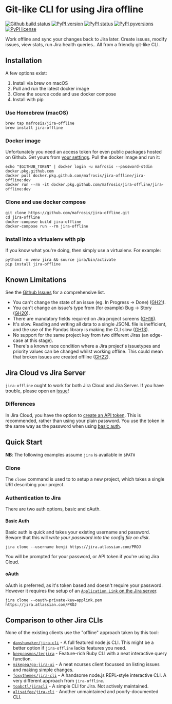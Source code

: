 Git-like CLI for using Jira offline
=================

[![Github build status](https://github.com/mafrosis/jira-offline/workflows/build/badge.svg)](https://github.com/mafrosis/jira-offline/actions?query=workflow%3Abuild)
[![PyPI version](https://img.shields.io/pypi/v/jira-offline.svg)](https://pypi.python.org/pypi/jira-offline/)
[![PyPI status](https://img.shields.io/pypi/status/jira-offline.svg)](https://pypi.python.org/pypi/jira-offline/)
[![PyPI pyversions](https://img.shields.io/pypi/pyversions/jira-offline.svg)](https://pypi.python.org/pypi/jira-offline/)
[![PyPI license](https://img.shields.io/pypi/l/jira-offline.svg)](https://pypi.python.org/pypi/jira-offline/)

Work offline and sync your changes back to Jira later. Create issues, modify issues, view stats,
run Jira health queries.. All from a friendly git-like CLI.


Installation
------------

A few options exist:

  1. Install via brew on macOS
  2. Pull and run the latest docker image
  3. Clone the source code and use docker compose
  4. Install with pip

### Use Homebrew (macOS)

    brew tap mafrosis/jira-offline
    brew install jira-offline

### Docker image

Unfortunately you need an access token for even public packages hosted on Github. Get yours from
[your settings](https://github.com/settings/tokens). Pull the docker image and run it:

    echo "$GITHUB_TOKEN" | docker login -u mafrosis --password-stdin docker.pkg.github.com
    docker pull docker.pkg.github.com/mafrosis/jira-offline/jira-offline:dev
    docker run --rm -it docker.pkg.github.com/mafrosis/jira-offline/jira-offline:dev

### Clone and use docker compose

    git clone https://github.com/mafrosis/jira-offline.git
    cd jira-offline
    docker-compose build jira-offline
    docker-compose run --rm jira-offline

### Install into a virtualenv with pip

If you know what you're doing, then simply use a virtualenv. For example:

    python3 -m venv jira && source jira/bin/activate
    pip install jira-offline


Known Limitations
-----------------

See the [Github Issues](https://github.com/mafrosis/jira-offline/issues) for a comprehensive list.

* You can't change the state of an issue (eg. In Progress -> Done)
([GH21](https://github.com/mafrosis/jira-offline/issues/21)).
* You can't change an issue's type from (for example) Bug -> Story
([GH20](https://github.com/mafrosis/jira-offline/issues/20)).
* There are mandatory fields required on Jira project screens
([GH16](https://github.com/mafrosis/jira-offline/issues/16)).
* It's slow. Reading and writing all data to a single JSONL file is inefficient, and the use of the
  Pandas library is making the CLI slow
([GH13](https://github.com/mafrosis/jira-offline/issues/13)).
* No support for the same project key from two different Jiras (an edge-case at this stage).
* There's a known race condition where a Jira project's issuetypes and priority values can be changed
  whilst working offline. This could mean that broken issues are created offline
([GH22](https://github.com/mafrosis/jira-offline/issues/22)).


Jira Cloud vs Jira Server
-------------------------

`jira-offline` ought to work for both Jira Cloud and Jira Server. If you have trouble, please open
an [issue](https://github.com/mafrosis/jira-offline/issues)!

### Differences

In Jira Cloud, you have the option to [create an API token](https://id.atlassian.com/manage-profile/security/api-tokens).
This is recommended, rather than using your plain password. You use the token in the same way as the
password when using [basic auth](#basic-auth).


Quick Start
-----------

**NB**: The following examples assume `jira` is available in `$PATH`

### Clone

The `clone` command is used to to setup a new project, which takes a single URI describing your
project.

### Authentication to Jira

There are two auth options, basic and oAuth.

#### Basic Auth

Basic auth is quick and takes your existing username and password. Beware that this will *write your
password into the config file on disk*.

    jira clone --username benji https://jira.atlassian.com/PROJ

You will be prompted for your password, or API token if you're using Jira Cloud.

#### oAuth

oAuth is preferred, as it's token based and doesn't require your password. However it requires the
setup of an [`Application Link` on the Jira server](https://github.com/mafrosis/jira-offline/wiki/Configuring-Jira-for-oAuth-with-jira-offline).

    jira clone --oauth-private-key=applink.pem https://jira.atlassian.com/PROJ


Comparison to other Jira CLIs
-----------------------------

None of the existing clients use the "offline" approach taken by this tool:

- [`danshumaker/jira-cli`](https://github.com/danshumaker/jira-cli) -
A full featured node.js CLI. This might be a better option if `jira-offline` lacks features you need.
- [`keepcosmos/terjira`](https://github.com/keepcosmos/terjira) -
Feature-rich Ruby CLI with a neat interactive query function.
- [`mikepea/go-jira-ui`](https://github.com/mikepea/go-jira-ui) -
A neat ncurses client focussed on listing issues and making simple changes.
- [`foxythemes/jira-cli`](https://github.com/foxythemes/jira-cli) -
A handsome node.js REPL-style interactive CLI. A very different approach from `jira-offline`.
- [`toabctl/jiracli`](https://github.com/toabctl/jiracli) -
A simple CLI for Jira. Not actively maintained.
- [`alisaifee/jira-cli`](https://github.com/alisaifee/jira-cli) -
Another unmaintained and poorly-documented CLI.
